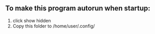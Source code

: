 ## To make this program autorun when startup:
1. click show hidden
2. Copy this folder to /home/user/.config/
